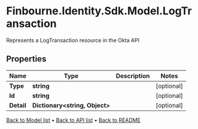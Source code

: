 # Finbourne.Identity.Sdk.Model.LogTransaction
Represents a LogTransaction resource in the Okta API

## Properties

Name | Type | Description | Notes
------------ | ------------- | ------------- | -------------
**Type** | **string** |  | [optional] 
**Id** | **string** |  | [optional] 
**Detail** | **Dictionary&lt;string, Object&gt;** |  | [optional] 

[Back to Model list](../README.md#documentation-for-models) &#8226; [Back to API list](../README.md#documentation-for-api-endpoints) &#8226; [Back to README](../README.md)

